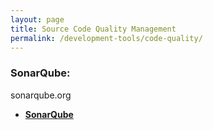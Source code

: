 ```yaml
---
layout: page
title: Source Code Quality Management
permalink: /development-tools/code-quality/
---
```




### SonarQube:

sonarqube.org


<ul>
    <li><strong><a href="/development-tools/code-quality/sonarqube/">SonarQube</a></strong></li>
</ul>
